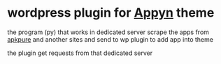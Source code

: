 # wordpress plugin for [Appyn](https://themesinfo.com/appyn-template-wordpress-q2qr) theme

the program (py) that works in dedicated server scrape the apps from [apkpure](https://apkpure.com) 
and another sites and send to wp plugin to add app into theme

the plugin get requests from that dedicated server
